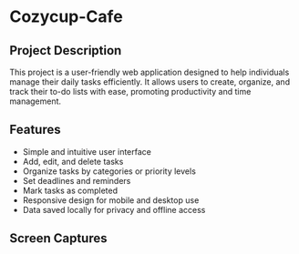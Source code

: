 # Cozycup-Cafe
 <h2>Project Description</h2>
  <p>This project is a user-friendly web application designed to help individuals manage their daily tasks efficiently. It allows users to create, organize, and track their to-do lists with ease, promoting productivity and time management.</p>

  <h2>Features</h2>
  <ul>
    <li>Simple and intuitive user interface</li>
    <li>Add, edit, and delete tasks</li>
    <li>Organize tasks by categories or priority levels</li>
    <li>Set deadlines and reminders</li>
    <li>Mark tasks as completed</li>
    <li>Responsive design for mobile and desktop use</li>
    <li>Data saved locally for privacy and offline access</li>
  </ul>
  <h2>Screen Captures</h2>
